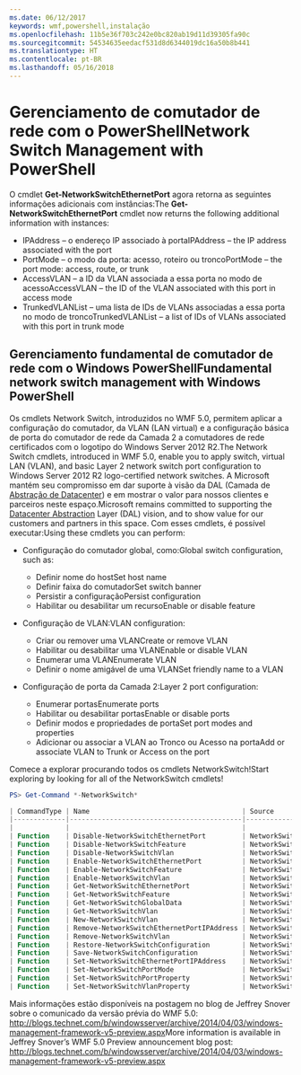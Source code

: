 ```yaml
---
ms.date: 06/12/2017
keywords: wmf,powershell,instalação
ms.openlocfilehash: 11b5e36f703c242e0bc820ab19d11d39305fa90c
ms.sourcegitcommit: 54534635eedacf531d8d6344019dc16a50b8b441
ms.translationtype: HT
ms.contentlocale: pt-BR
ms.lasthandoff: 05/16/2018
---
```

# <a name="network-switch-management-with-powershell"></a><span data-ttu-id="c742f-102">Gerenciamento de comutador de rede com o PowerShell</span><span class="sxs-lookup"><span data-stu-id="c742f-102">Network Switch Management with PowerShell</span></span>

<span data-ttu-id="c742f-103">O cmdlet **Get-NetworkSwitchEthernetPort** agora retorna as seguintes informações adicionais com instâncias:</span><span class="sxs-lookup"><span data-stu-id="c742f-103">The **Get-NetworkSwitchEthernetPort** cmdlet now returns the following additional information with instances:</span></span>

- <span data-ttu-id="c742f-104">IPAddress – o endereço IP associado à porta</span><span class="sxs-lookup"><span data-stu-id="c742f-104">IPAddress – the IP address associated with the port</span></span>
- <span data-ttu-id="c742f-105">PortMode – o modo da porta: acesso, roteiro ou tronco</span><span class="sxs-lookup"><span data-stu-id="c742f-105">PortMode – the port mode: access, route, or trunk</span></span>
- <span data-ttu-id="c742f-106">AccessVLAN – a ID da VLAN associada a essa porta no modo de acesso</span><span class="sxs-lookup"><span data-stu-id="c742f-106">AccessVLAN – the ID of the VLAN associated with this port in access mode</span></span>
- <span data-ttu-id="c742f-107">TrunkedVLANList – uma lista de IDs de VLANs associadas a essa porta no modo de tronco</span><span class="sxs-lookup"><span data-stu-id="c742f-107">TrunkedVLANList – a list of IDs of VLANs associated with this port in trunk mode</span></span>

## <a name="fundamental-network-switch-management-with-windows-powershell"></a><span data-ttu-id="c742f-108">Gerenciamento fundamental de comutador de rede com o Windows PowerShell</span><span class="sxs-lookup"><span data-stu-id="c742f-108">Fundamental network switch management with Windows PowerShell</span></span>

<span data-ttu-id="c742f-109">Os cmdlets Network Switch, introduzidos no WMF 5.0, permitem aplicar a configuração do comutador, da VLAN (LAN virtual) e a configuração básica de porta do comutador de rede da Camada 2 a comutadores de rede certificados com o logotipo do Windows Server 2012 R2.</span><span class="sxs-lookup"><span data-stu-id="c742f-109">The Network Switch cmdlets, introduced in WMF 5.0, enable you to apply switch, virtual LAN (VLAN), and basic Layer 2 network switch port configuration to Windows Server 2012 R2 logo-certified network switches.</span></span> <span data-ttu-id="c742f-110">A Microsoft mantém seu compromisso em dar suporte à visão da DAL (Camada de [Abstração de Datacenter](http://technet.microsoft.com/cloud/dal.aspx)) e em mostrar o valor para nossos clientes e parceiros neste espaço.</span><span class="sxs-lookup"><span data-stu-id="c742f-110">Microsoft remains committed to supporting the [Datacenter Abstraction](http://technet.microsoft.com/cloud/dal.aspx) Layer (DAL) vision, and to show value for our customers and partners in this space.</span></span> <span data-ttu-id="c742f-111">Com esses cmdlets, é possível executar:</span><span class="sxs-lookup"><span data-stu-id="c742f-111">Using these cmdlets you can perform:</span></span>

- <span data-ttu-id="c742f-112">Configuração do comutador global, como:</span><span class="sxs-lookup"><span data-stu-id="c742f-112">Global switch configuration, such as:</span></span>
    - <span data-ttu-id="c742f-113">Definir nome do host</span><span class="sxs-lookup"><span data-stu-id="c742f-113">Set host name</span></span>
    - <span data-ttu-id="c742f-114">Definir faixa do comutador</span><span class="sxs-lookup"><span data-stu-id="c742f-114">Set switch banner</span></span>
    - <span data-ttu-id="c742f-115">Persistir a configuração</span><span class="sxs-lookup"><span data-stu-id="c742f-115">Persist configuration</span></span>
    - <span data-ttu-id="c742f-116">Habilitar ou desabilitar um recurso</span><span class="sxs-lookup"><span data-stu-id="c742f-116">Enable or disable feature</span></span>

- <span data-ttu-id="c742f-117">Configuração de VLAN:</span><span class="sxs-lookup"><span data-stu-id="c742f-117">VLAN configuration:</span></span>
    - <span data-ttu-id="c742f-118">Criar ou remover uma VLAN</span><span class="sxs-lookup"><span data-stu-id="c742f-118">Create or remove VLAN</span></span>
    - <span data-ttu-id="c742f-119">Habilitar ou desabilitar uma VLAN</span><span class="sxs-lookup"><span data-stu-id="c742f-119">Enable or disable VLAN</span></span>
    - <span data-ttu-id="c742f-120">Enumerar uma VLAN</span><span class="sxs-lookup"><span data-stu-id="c742f-120">Enumerate VLAN</span></span>
    - <span data-ttu-id="c742f-121">Definir o nome amigável de uma VLAN</span><span class="sxs-lookup"><span data-stu-id="c742f-121">Set friendly name to a VLAN</span></span>

- <span data-ttu-id="c742f-122">Configuração de porta da Camada 2:</span><span class="sxs-lookup"><span data-stu-id="c742f-122">Layer 2 port configuration:</span></span>
    - <span data-ttu-id="c742f-123">Enumerar portas</span><span class="sxs-lookup"><span data-stu-id="c742f-123">Enumerate ports</span></span>
    - <span data-ttu-id="c742f-124">Habilitar ou desabilitar portas</span><span class="sxs-lookup"><span data-stu-id="c742f-124">Enable or disable ports</span></span>
    - <span data-ttu-id="c742f-125">Definir modos e propriedades de porta</span><span class="sxs-lookup"><span data-stu-id="c742f-125">Set port modes and properties</span></span>
    - <span data-ttu-id="c742f-126">Adicionar ou associar a VLAN ao Tronco ou Acesso na porta</span><span class="sxs-lookup"><span data-stu-id="c742f-126">Add or associate VLAN to Trunk or Access on the port</span></span>

<span data-ttu-id="c742f-127">Comece a explorar procurando todos os cmdlets NetworkSwitch!</span><span class="sxs-lookup"><span data-stu-id="c742f-127">Start exploring by looking for all of the NetworkSwitch cmdlets!</span></span>

```powershell
PS> Get-Command *-NetworkSwitch*

| CommandType | Name                                      | Source        |
|-------------|-------------------------------------------|---------------|
|             |                                           |               |
| Function    | Disable-NetworkSwitchEthernetPort         | NetworkSwitch |
| Function    | Disable-NetworkSwitchFeature              | NetworkSwitch |
| Function    | Disable-NetworkSwitchVlan                 | NetworkSwitch |
| Function    | Enable-NetworkSwitchEthernetPort          | NetworkSwitch |
| Function    | Enable-NetworkSwitchFeature               | NetworkSwitch |
| Function    | Enable-NetworkSwitchVlan                  | NetworkSwitch |
| Function    | Get-NetworkSwitchEthernetPort             | NetworkSwitch |
| Function    | Get-NetworkSwitchFeature                  | NetworkSwitch |
| Function    | Get-NetworkSwitchGlobalData               | NetworkSwitch |
| Function    | Get-NetworkSwitchVlan                     | NetworkSwitch |
| Function    | New-NetworkSwitchVlan                     | NetworkSwitch |
| Function    | Remove-NetworkSwitchEthernetPortIPAddress | NetworkSwitch |
| Function    | Remove-NetworkSwitchVlan                  | NetworkSwitch |
| Function    | Restore-NetworkSwitchConfiguration        | NetworkSwitch |
| Function    | Save-NetworkSwitchConfiguration           | NetworkSwitch |
| Function    | Set-NetworkSwitchEthernetPortIPAddress    | NetworkSwitch |
| Function    | Set-NetworkSwitchPortMode                 | NetworkSwitch |
| Function    | Set-NetworkSwitchPortProperty             | NetworkSwitch |
| Function    | Set-NetworkSwitchVlanProperty             | NetworkSwitch |
```

<span data-ttu-id="c742f-128">Mais informações estão disponíveis na postagem no blog de Jeffrey Snover sobre o comunicado da versão prévia do WMF 5.0: <http://blogs.technet.com/b/windowsserver/archive/2014/04/03/windows-management-framework-v5-preview.aspx></span><span class="sxs-lookup"><span data-stu-id="c742f-128">More information is available in Jeffrey Snover’s WMF 5.0 Preview announcement blog post: <http://blogs.technet.com/b/windowsserver/archive/2014/04/03/windows-management-framework-v5-preview.aspx></span></span>
